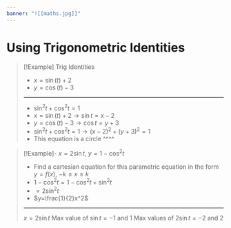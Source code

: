 ```yaml
---
banner: "![[maths.jpg]]"
---
```

# Using Trigonometric Identities 

> [!Example] Trig Identities 
> - $x=\sin(t)+2$
> - $y=\cos (t)-3$
> ---
> - $\sin^2t+\cos^2t=1$
> - $x=\sin (t)+2\to \sin t=x-2$
> - $y=\cos(t)-3\to \cos t=y+3$
> - $\sin^2t+\cos^{2}t=1\to (x-2)^2+(y+3)^2=1$
> - This equation is a circle ^^^^

> [!Example]- $x=2\sin t$, $y=1-\cos^{2}t$
> - Find a cartesian equation for this parametric equation in the form $y=f(x)$, $-k\leq x\leq k$
> - $1-\cos^2t=1-\cos^2t+\sin^2t$
> - $=2\sin^2t$
> - $y=\frac{1}{2}x^2$
> ---
> $x=2\sin t$
> Max value of $\sin t=-1 \text{ and }1$
> Max values of $2\sin t=-2\text{ and }2$

